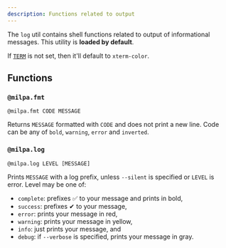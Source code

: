 ```yaml
---
description: Functions related to output
---
```


The `log` util contains shell functions related to output of informational messages. This utility is **loaded by default**.

If [`TERM`](https://linux.die.net/man/7/term) is not set, then it'll default to `xterm-color`.

## Functions

### `@milpa.fmt`

`@milpa.fmt CODE MESSAGE`

Returns `MESSAGE` formatted with `CODE` and does not print a new line. Code can be any of `bold`, `warning`, `error` and `inverted`.

### `@milpa.log`

`@milpa.log LEVEL [MESSAGE]`

Prints `MESSAGE` with a log prefix, unless `--silent` is specified or `LEVEL` is error. Level may be one of:

- `complete`: prefixes ✅ to your message and prints in bold,
- `success`: prefixes ✔ to your message,
- `error`: prints your message in red,
- `warning`: prints your message in yellow,
- `info`: just prints your message, and
- `debug`: if `--verbose` is specified, prints your message in gray.
